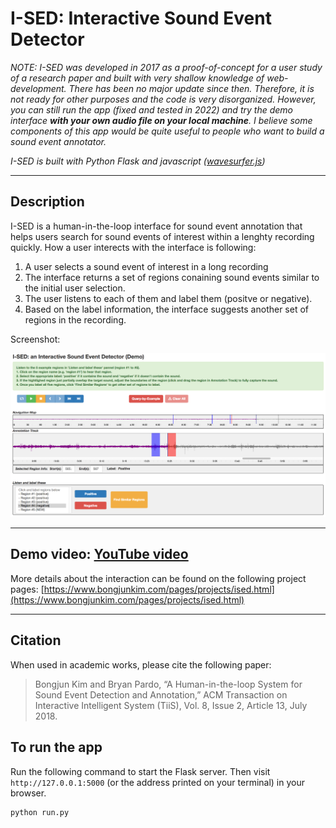 # I-SED: Interactive Sound Event Detector

*NOTE: I-SED was developed in 2017 as a proof-of-concept for a user study of a research paper and built with very shallow knowledge of web-development. There has been no major update since then. Therefore, it is not ready for other purposes and the code is very disorganized. However, you can still run the app (fixed and tested in 2022) and try the demo interface **with your own audio file on your local machine**. I believe some components of this app would be quite useful to people who want to build a sound event annotator.*

*I-SED is built with Python Flask and javascript ([wavesurfer.js](https://wavesurfer-js.org/))*

---
## Description
I-SED is a human-in-the-loop interface for sound event annotation that helps users search for sound events of interest within a lenghty recording quickly. How a user interects with the interface is following:

1. A user selects a sound event of interest in a long recording
2. The interface returns a set of regions conaining sound events similar to the initial user selection.
3. The user listens to each of them and label them (positve or negative). 
4. Based on the label information, the interface suggests another set of regions in the recording.


Screenshot:

<img src="./ised_screenshot.png" width="700">

---
## Demo video: [YouTube video](https://youtu.be/Ss2eGSW4_4w)

More details about the interaction can be found on the following project pages: [https://www.bongjunkim.com/pages/projects/ised.html](https://www.bongjunkim.com/pages/projects/ised.html)



---
## Citation
When used in academic works, please cite the following paper:
>Bongjun Kim and Bryan Pardo, “A Human-in-the-loop System for Sound Event Detection and Annotation,” ACM Transaction on Interactive Intelligent System (TiiS), Vol. 8, Issue 2, Article 13, July 2018.


## To run the app

Run the following command to start the Flask server. Then visit `http://127.0.0.1:5000` (or the address printed on your terminal) in your browser. 

```shell
python run.py
```
